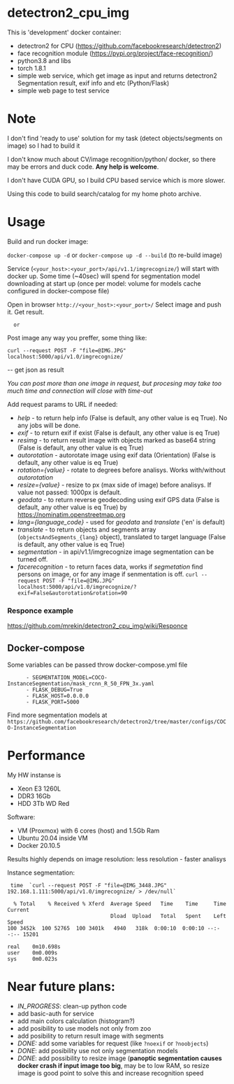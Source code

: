 # detectron2_cpu_img
This is 'development' docker container:
* detectron2 for CPU (https://github.com/facebookresearch/detectron2)
* face recognition module (https://pypi.org/project/face-recognition/)
* python3.8 and libs
* torch 1.8.1
* simple web service, which get image as input and returns detectron2 Segmentation result, exif info and etc (Python/Flask)
* simple web page to test service

# Note
I don't find 'ready to use' solution for my task (detect objects/segments on image) so I had to build it

I don't know much about CV/image recognition/python/ docker, so there may be errors and duck code. __Any help is welcome__.

I don't have CUDA GPU, so I build CPU based service which is more slower.

Using this code to build search/catalog for my home photo archive.

# Usage
Build and run docker image:

`docker-compose up -d` or `docker-compose up -d --build` (to re-build image)

Service (`<your_host>:<your_port>/api/v1.1/imgrecognize/`) will start with docker up. Some time (~40sec) will spend for segmentation model downloading at start up (once per model: volume for models cache configured in docker-compose file)

Open in browser  `http://<your_host>:<your_port>/`
Select image and push it. Get result.

      or

Post image any way you preffer, some thing like:

`curl --request POST -F "file=@IMG.JPG" localhost:5000/api/v1.0/imgrecognize/`

-- get json as result

*You can post more than one image in request, but procesing may take too much time and connection will close with time-out*

Add request params to URL if needed:
* _help_ - to return help info (False is default, any other value is eq True). No any jobs will be done.
* _exif_ - to return exif if exist (False is default, any other value is eq True)
* _resimg_ - to return result image with objects marked as base64 string (False is default, any other value is eq True)
* _autorotation_ - autorotate image using exif data (Orientation) (False is default, any other value is eq True)
* _rotation={value}_ - rotate to <value> degrees before analisys. Works with/without _autorotation_
* _resize={value}_ - resize to <value> px (max side of image) before analisys. If value not passed: 1000px is default.
* _geodata_ - to return reverse geodecoding using exif GPS data (False is default, any other value is eq True) by https://nominatim.openstreetmap.org
* _lang={language_code}_ - used for _geodata_ and _translate_ ('en' is default)
* _translate_ - to return objects and segments array (`objectsAndSegments_{lang}` object), translated to target language (False is default, any other value is eq True)
* _segmentation_ - in api/v1.1/imgrecognize image segmentation can be turned off.
* _facerecognition_ - to return faces data, works if _segmetation_ find persons on image, or for any image if senmentation is off.
`curl --request POST -F "file=@IMG.JPG" localhost:5000/api/v1.0/imgrecognize/?exif=False&autorotation&rotation=90`

### Responce example
https://github.com/mrekin/detectron2_cpu_img/wiki/Responce

## Docker-compose
Some variables can be passed throw docker-compose.yml file
```
      - SEGMENTATION_MODEL=COCO-InstanceSegmentation/mask_rcnn_R_50_FPN_3x.yaml
      - FLASK_DEBUG=True
      - FLASK_HOST=0.0.0.0
      - FLASK_PORT=5000
```
Find more segmentation models at `https://github.com/facebookresearch/detectron2/tree/master/configs/COCO-InstanceSegmentation`
# Performance
My HW instanse is
* Xeon E3 1260L
* DDR3 16Gb
* HDD 3Tb WD Red

Software:
* VM (Proxmox) with 6 cores (host) and 1.5Gb Ram
* Ubuntu 20.04 inside VM
* Docker 20.10.5

Results highly depends on image resolution: less resolution - faster analisys

Instance segmentation:
```
 time  `curl --request POST -F "file=@IMG_3448.JPG" 192.168.1.111:5000/api/v1.0/imgrecognize/ > /dev/null`
 
  % Total    % Received % Xferd  Average Speed   Time    Time     Time  Current
                                 Dload  Upload   Total   Spent    Left  Speed
100 3452k  100 52765  100 3401k   4940   318k  0:00:10  0:00:10 --:--:-- 15201

real    0m10.698s
user    0m0.009s
sys     0m0.023s
```

# Near future plans:
* _IN_PROGRESS_: clean-up python code
* add basic-auth for service
* add main colors calculation (histogram?)
* add posibility to use models not only from zoo 
* add posibility to return result image with segments
* _DONE:_ add some variables for request (like `?noexif` or `?noobjects`)
* _DONE_: add posibility use not only segmentation models
* _DONE_: add possibility to resize image (__panoptic segmentation causes docker crash if input image too big__, may be to low RAM, so resize image is good point to solve this and increase recognition speed
